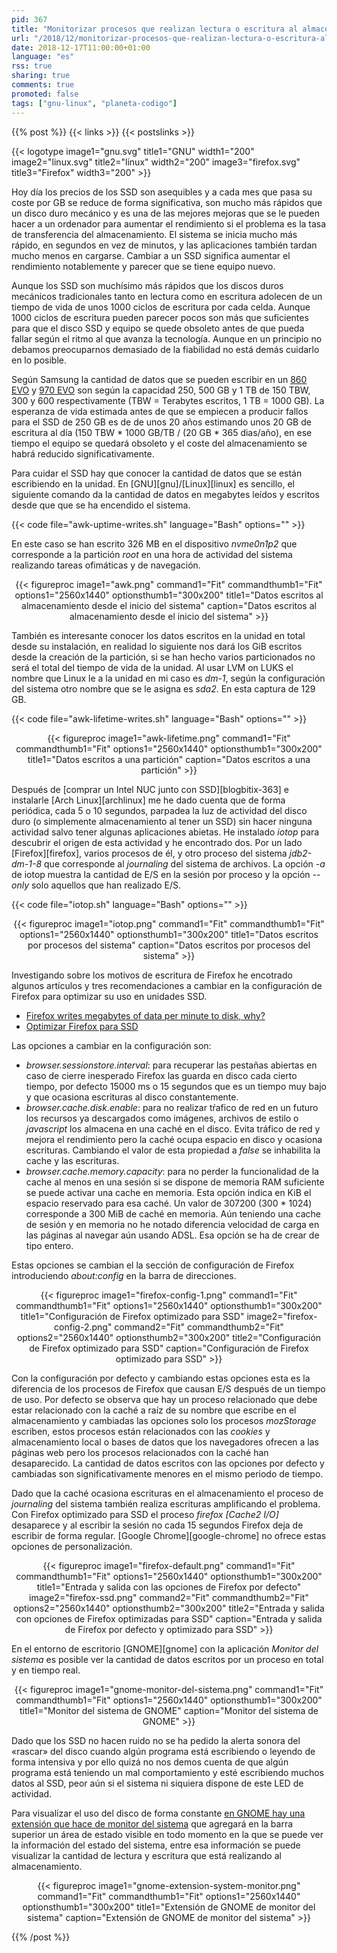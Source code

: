 ```yaml
---
pid: 367
title: "Monitorizar procesos que realizan lectura o escritura al almacenamiento en GNU/Linux"
url: "/2018/12/monitorizar-procesos-que-realizan-lectura-o-escritura-al-almacenamiento-en-gnu-linux/"
date: 2018-12-17T11:00:00+01:00
language: "es"
rss: true
sharing: true
comments: true
promoted: false
tags: ["gnu-linux", "planeta-codigo"]
---
```


{{% post %}}
{{< links >}}
{{< postslinks >}}

{{< logotype image1="gnu.svg" title1="GNU" width1="200" image2="linux.svg" title2="linux" width2="200" image3="firefox.svg" title3="Firefox" width3="200" >}}

Hoy día los precios de los SSD son asequibles y a cada mes que pasa su coste por GB se reduce de forma significativa, son mucho más rápidos que un disco duro mecánico y es una de las mejores mejoras que se le pueden hacer a un ordenador para aumentar el rendimiento si el problema es la tasa de transferencia del almacenamiento. El sistema se inicia mucho más rápido, en segundos en vez de minutos, y las aplicaciones también tardan mucho menos en cargarse. Cambiar a un SSD significa aumentar el rendimiento notablemente y parecer que se tiene equipo nuevo.

Aunque los SSD son muchísimo más rápidos que los discos duros mecánicos tradicionales tanto en lectura como en escritura adolecen de un tiempo de vida de unos 1000 ciclos de escritura por cada celda. Aunque 1000 ciclos de escritura pueden parecer pocos son más que suficientes para que el disco SSD y equipo se quede obsoleto antes de que pueda fallar según el ritmo al que avanza la tecnología. Aunque en un principio no debamos preocuparnos demasiado de la fiabilidad no está demás cuidarlo en lo posible.

Según Samsung la cantidad de datos que se pueden escribir en un [860 EVO](https://www.samsung.com/semiconductor/minisite/ssd/product/consumer/860evo/) y [970 EVO](https://www.samsung.com/es/memory-storage/ssd-970-evo/MZ-V7E500BW/) son según la capacidad 250, 500 GB y 1 TB de 150 TBW, 300 y 600 respectivamente (TBW = Terabytes escritos, 1 TB = 1000 GB). La esperanza de vida estimada antes de que se empiecen a producir fallos para el SSD de 250 GB es de de unos 20 años estimando unos 20 GB de escritura al día (150 TBW * 1000 GB/TB / (20 GB * 365 dias/año), en ese tiempo el equipo se quedará obsoleto y el coste del almacenamiento se habrá reducido significativamente.

Para cuidar el SSD hay que conocer la cantidad de datos que se están escribiendo en la unidad. En [GNU][gnu]/[Linux][linux] es sencillo, el siguiente comando da la cantidad de datos en megabytes leídos y escritos desde que que se ha encendido el sistema.

{{< code file="awk-uptime-writes.sh" language="Bash" options="" >}}

En este caso se han escrito 326 MB en el dispositivo _nvme0n1p2_ que corresponde a la partición _root_ en una hora de actividad del sistema realizando tareas ofimáticas y de navegación.

<div class="media" style="text-align: center;">
    {{< figureproc
        image1="awk.png" command1="Fit" commandthumb1="Fit" options1="2560x1440" optionsthumb1="300x200" title1="Datos escritos al almacenamiento desde el inicio del sistema"
        caption="Datos escritos al almacenamiento desde el inicio del sistema" >}}
</div>

También es interesante conocer los datos escritos en la unidad en total desde su instalación, en realidad lo siguiente nos dará los GiB escritos desde la creación de la partición, si se han hecho varios particionados no será el total del tiempo de vida de la unidad. Al usar LVM on LUKS el nombre que Linux le a la unidad en mi caso es _dm-1_, según la configuración del sistema otro nombre que se le asigna es _sda2_. En esta captura de 129 GB.

{{< code file="awk-lifetime-writes.sh" language="Bash" options="" >}}

<div class="media" style="text-align: center;">
    {{< figureproc
        image1="awk-lifetime.png" command1="Fit" commandthumb1="Fit" options1="2560x1440" optionsthumb1="300x200" title1="Datos escritos a una partición"
        caption="Datos escritos a una partición" >}}
</div>

Después de [comprar un Intel NUC junto con SSD][blogbitix-363] e instalarle [Arch Linux][archlinux] me he dado cuenta que de forma periódica, cada 5 o 10 segundos, parpadea la luz de actividad del disco duro (o simplemente almacenamiento al tener un SSD) sin hacer ninguna actividad salvo tener algunas aplicaciones abietas. He instalado _iotop_ para descubrir el origen de esta actividad y he encontrado dos. Por un lado [Firefox][firefox], varios procesos de él, y otro proceso del sistema _jdb2-dm-1-8_ que corresponde al _journaling_ del sistema de archivos. La opción _-a_ de iotop muestra la cantidad de E/S en la sesión por proceso y la opción _--only_ solo aquellos que han realizado E/S.

{{< code file="iotop.sh" language="Bash" options="" >}}

<div class="media" style="text-align: center;">
    {{< figureproc
        image1="iotop.png" command1="Fit" commandthumb1="Fit" options1="2560x1440" optionsthumb1="300x200" title1="Datos escritos por procesos del sistema"
        caption="Datos escritos por procesos del sistema" >}}
</div>

Investigando sobre los motivos de escritura de Firefox he encotrado algunos artículos y tres recomendaciones a cambiar en la configuración de Firefox para optimizar su uso en unidades SSD.

* [Firefox writes megabytes of data per minute to disk, why?](https://superuser.com/questions/399473/firefox-writes-megabytes-of-data-per-minute-to-disk-why)
* [Optimizar Firefox para SSD](https://pringao.com/optimizar-firefox-para-ssd/)

Las opciones a cambiar en la configuración son:

* _browser.sessionstore.interval_: para recuperar las pestañas abiertas en caso de cierre inesperado Firefox las guarda en disco cada cierto tiempo, por defecto 15000 ms o 15 segundos que es un tiempo muy bajo y que ocasiona escrituras al disco constantemente.
* _browser.cache.disk.enable_: para no realizar tŕafico de red en un futuro los recursos ya descargados como imágenes, archivos de estilo o _javascript_ los almacena en una caché en el disco. Evita tráfico de red y mejora el rendimiento pero la caché ocupa espacio en disco y ocasiona escrituras. Cambiando el valor de esta propiedad a _false_ se inhabilita la cache y las escrituras.
* _browser.cache.memory.capacity_: para no perder la funcionalidad de la cache al menos en una sesión si se dispone de memoria RAM suficiente se puede activar una cache en memoria. Esta opción indica en KiB el espacio reservado para esa caché. Un valor de 307200 (300 * 1024) corresponde a 300 MiB de caché en memoria. Aún teniendo una cache de sesión y en memoria no he notado diferencia velocidad de carga en las páginas al navegar aún usando ADSL. Esa opción se ha de crear de tipo entero.

Estas opciones se cambian el la sección de configuración de Firefox introduciendo _about:config_ en la barra de direcciones.

<div class="media" style="text-align: center;">
    {{< figureproc
        image1="firefox-config-1.png" command1="Fit" commandthumb1="Fit" options1="2560x1440" optionsthumb1="300x200" title1="Configuración de Firefox optimizado para SSD"
        image2="firefox-config-2.png" command2="Fit" commandthumb2="Fit" options2="2560x1440" optionsthumb2="300x200" title2="Configuración de Firefox optimizado para SSD"
        caption="Configuración de Firefox optimizado para SSD" >}}
</div>

Con la configuración por defecto y cambiando estas opciones esta es la diferencia de los procesos de Firefox que causan E/S después de un tiempo de uso. Por defecto se observa que hay un proceso relacionado que debe estar relacionado con la caché a raíz de su nombre que escribe en el almacenamiento y cambiadas las opciones solo los procesos _mozStorage_ escriben, estos procesos están relacionados con las _cookies_ y almacenamiento local o bases de datos que los navegadores ofrecen a las páginas web pero los procesos relacionados con la caché han desaparecido. La cantidad de datos escritos con las opciones por defecto y cambiadas son significativamente menores en el mismo periodo de tiempo.

Dado que la caché ocasiona escrituras en el almacenamiento el proceso de _journaling_ del sistema también realiza escrituras amplificando el problema. Con Firefox optimizado para SSD el proceso _firefox [Cache2 I/O]_ desaparece y al escribir la sesión no cada 15 segundos Firefox deja de escribir de forma regular. [Google Chrome][google-chrome] no ofrece estas opciones de personalización.

<div class="media" style="text-align: center;">
    {{< figureproc
        image1="firefox-default.png" command1="Fit" commandthumb1="Fit" options1="2560x1440" optionsthumb1="300x200" title1="Entrada y salida con las opciones de Firefox por defecto"
        image2="firefox-ssd.png" command2="Fit" commandthumb2="Fit" options2="2560x1440" optionsthumb2="300x200" title2="Entrada y salida con opciones de Firefox optimizadas para SSD"
        caption="Entrada y salida de Firefox por defecto y optimizado para SSD" >}}
</div>

En el entorno de escritorio [GNOME][gnome] con la aplicación _Monitor del sistema_ es posible ver la cantidad de datos escritos por un proceso en total y en tiempo real.

<div class="media" style="text-align: center;">
    {{< figureproc
        image1="gnome-monitor-del-sistema.png" command1="Fit" commandthumb1="Fit" options1="2560x1440" optionsthumb1="300x200" title1="Monitor del sistema de GNOME"
        caption="Monitor del sistema de GNOME" >}}
</div>

Dado que los SSD no hacen ruido no se ha pedido la alerta sonora del «rascar» del disco cuando algún programa está escribiendo o leyendo de forma intensiva y por ello quizá no nos demos cuenta de que algún programa está teniendo un mal comportamiento y esté escribiendo muchos datos al SSD, peor aún si el sistema ni siquiera dispone de este LED de actividad.

Para visualizar el uso del disco de forma constante [en GNOME hay una extensión que hace de monitor del sistema](https://extensions.gnome.org/extension/120/system-monitor/) que agregará en la barra superior un área de estado visible en todo momento en la que se puede ver la información del estado del sistema, entre esa información se puede visualizar la cantidad de lectura y escritura que está realizando al almacenamiento.

<div class="media" style="text-align: center;">
    {{< figureproc
        image1="gnome-extension-system-monitor.png" command1="Fit" commandthumb1="Fit" options1="2560x1440" optionsthumb1="300x200" title1="Extensión de GNOME de monitor del sistema"
        caption="Extensión de GNOME de monitor del sistema" >}}
</div>

{{% /post %}}
